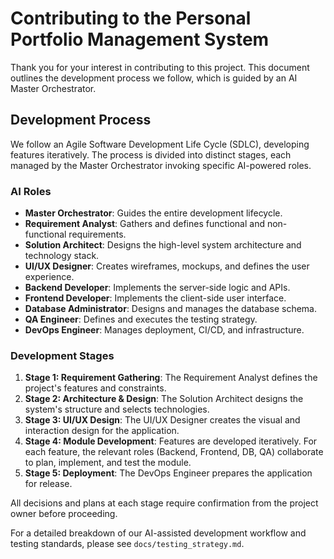 # Contributing to the Personal Portfolio Management System

Thank you for your interest in contributing to this project. This document outlines the development process we follow, which is guided by an AI Master Orchestrator.

## Development Process

We follow an Agile Software Development Life Cycle (SDLC), developing features iteratively. The process is divided into distinct stages, each managed by the Master Orchestrator invoking specific AI-powered roles.

### AI Roles

-   **Master Orchestrator**: Guides the entire development lifecycle.
-   **Requirement Analyst**: Gathers and defines functional and non-functional requirements.
-   **Solution Architect**: Designs the high-level system architecture and technology stack.
-   **UI/UX Designer**: Creates wireframes, mockups, and defines the user experience.
-   **Backend Developer**: Implements the server-side logic and APIs.
-   **Frontend Developer**: Implements the client-side user interface.
-   **Database Administrator**: Designs and manages the database schema.
-   **QA Engineer**: Defines and executes the testing strategy.
-   **DevOps Engineer**: Manages deployment, CI/CD, and infrastructure.

### Development Stages

1.  **Stage 1: Requirement Gathering**: The Requirement Analyst defines the project's features and constraints.
2.  **Stage 2: Architecture & Design**: The Solution Architect designs the system's structure and selects technologies.
3.  **Stage 3: UI/UX Design**: The UI/UX Designer creates the visual and interaction design for the application.
4.  **Stage 4: Module Development**: Features are developed iteratively. For each feature, the relevant roles (Backend, Frontend, DB, QA) collaborate to plan, implement, and test the module.
5.  **Stage 5: Deployment**: The DevOps Engineer prepares the application for release.

All decisions and plans at each stage require confirmation from the project owner before proceeding.

For a detailed breakdown of our AI-assisted development workflow and testing standards, please see `docs/testing_strategy.md`.